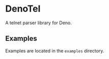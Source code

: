 # DenoTel

A telnet parser library for Deno.

## Examples

Examples are located in the `examples` directory.
